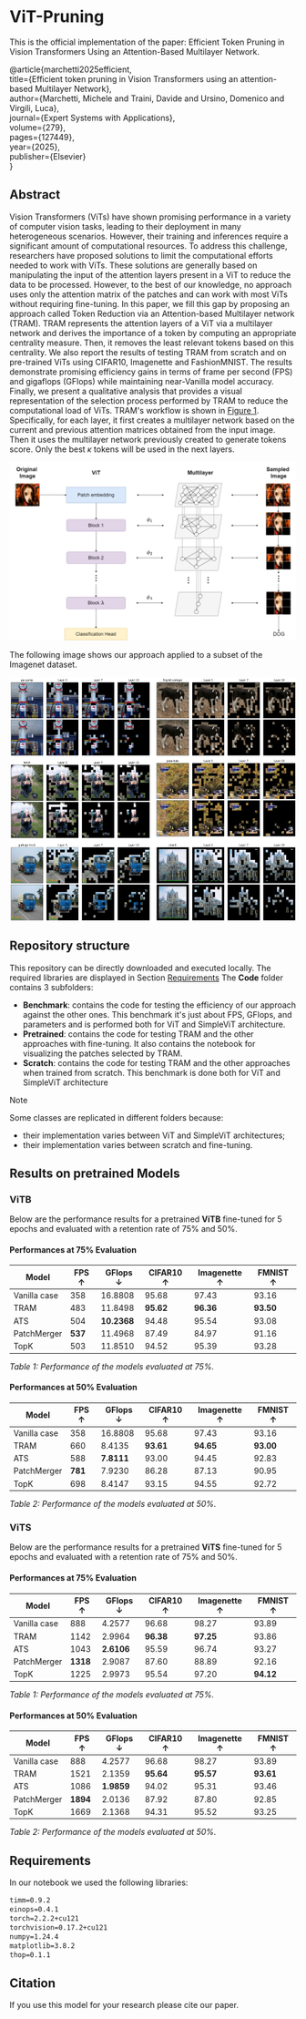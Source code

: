 # ViT-Pruning

This is the official implementation of the paper: Efficient Token Pruning in Vision Transformers Using an Attention-Based Multilayer Network.

@article{marchetti2025efficient,  
  title={Efficient token pruning in Vision Transformers using an attention-based Multilayer Network},  
  author={Marchetti, Michele and Traini, Davide and Ursino, Domenico and Virgili, Luca},  
  journal={Expert Systems with Applications},  
  volume={279},  
  pages={127449},  
  year={2025},  
  publisher={Elsevier}  
}

## Abstract


Vision Transformers (ViTs) have shown promising performance in a variety of computer vision tasks, leading to their deployment in many heterogeneous scenarios. However, their training and inferences require a significant amount of computational resources. To address this challenge, researchers have proposed solutions to limit the computational efforts needed to work with ViTs. These solutions are generally based on manipulating the input of the attention layers present in a ViT to reduce the data to be processed. However, to the best of our knowledge, no approach uses only the attention matrix of the patches and can work with most ViTs without requiring fine-tuning. In this paper, we fill this gap by proposing an approach called Token Reduction via an Attention-based Multilayer network (TRAM). TRAM represents the attention layers of a ViT via a multilayer network and derives the importance of a token by computing an appropriate centrality measure. Then, it removes the least relevant tokens based on this centrality. We also report the results of testing TRAM from scratch and on pre-trained ViTs using CIFAR10, Imagenette and FashionMNIST. The results demonstrate promising efficiency gains in terms of frame per second (FPS) and gigaflops (GFlops) while maintaining near-Vanilla model accuracy. Finally, we present a qualitative analysis that provides a visual representation of the selection process performed by TRAM to reduce the computational load of ViTs.
TRAM's workflow is shown in <a href="#Multilayer creation">Figure 1</a>. Specifically, for each layer, it first creates a multilayer network based on the current and previous attention matrices obtained from the input image. Then it uses the multilayer network previously created to generate tokens score. Only the best $\kappa$ tokens will be used in the next layers. 

![Multilayer creation](Readme_imgs/Workflow.png)


The following image shows our approach applied to a subset of the Imagenet dataset.

<div style="display: flex; justify-content: center; align-items: center; margin: 0;">
  <img src="https://github.com/DavideTraini/TRAM/blob/main/Readme_imgs/ImmagineGitHub.png" style="width: 570px; height: 430px;">
</div>


## Repository structure

This repository can be directly downloaded and executed locally. The required libraries are displayed in Section [Requirements](#requirements)
The **Code** folder contains 3 subfolders: 
- **Benchmark**: contains the code for testing the efficiency of our approach against the other ones. This benchmark it's just about FPS, GFlops, and parameters and is performed both for ViT and SimpleViT architecture.
- **Pretrained**: contains the code for testing TRAM and the other approaches with fine-tuning. It also contains the notebook for visualizing the patches selected by TRAM. 
- **Scratch**: contains the code for testing TRAM and the other approaches when trained from scratch. This benchmark is done both for ViT and SimpleViT architecture


> [!NOTE]
> Some classes are replicated in different folders because:
> - their implementation varies between ViT and SimpleViT architectures;
> - their implementation varies between scratch and fine-tuning.


## Results on pretrained Models

### ViTB

Below are the performance results for a pretrained **ViTB** fine-tuned for 5 epochs and evaluated with a retention rate of 75% and 50%.


#### Performances at 75% Evaluation

| Model         | FPS ↑ | GFlops ↓  | CIFAR10 ↑ | Imagenette ↑ | FMNIST ↑ |
|---------------|-------|-----------|-----------|--------------|----------|
| Vanilla case  | 358   | 16.8808   | 95.68     | 97.43        | 93.16    |
| TRAM          | 483   | 11.8498   | **95.62** | **96.36**    | **93.50**|
| ATS           | 504   | **10.2368**| 94.48     | 95.54        | 93.08    |
| PatchMerger   | **537**| 11.4968   | 87.49     | 84.97        | 91.16    |
| TopK          | 503   | 11.8510   | 94.52     | 95.39        | 93.28    |

*Table 1: Performance of the models evaluated at 75%.*

#### Performances at 50% Evaluation

| Model         | FPS ↑ | GFlops ↓  | CIFAR10 ↑ | Imagenette ↑ | FMNIST ↑ |
|---------------|-------|-----------|-----------|--------------|----------|
| Vanilla case  | 358   | 16.8808   | 95.68     | 97.43        | 93.16    |
| TRAM          | 660   | 8.4135    | **93.61** | **94.65**    | **93.00**|
| ATS           | 588   | **7.8111**| 93.00     | 94.45        | 92.83    |
| PatchMerger   | **781**| 7.9230    | 86.28     | 87.13        | 90.95    |
| TopK          | 698   | 8.4147    | 93.15     | 94.55        | 92.72    |

*Table 2: Performance of the models evaluated at 50%.*



### ViTS


Below are the performance results for a pretrained **ViTS** fine-tuned for 5 epochs and evaluated with a retention rate of 75% and 50%.


#### Performances at 75% Evaluation

| Model         | FPS ↑  | GFlops ↓ | CIFAR10 ↑ | Imagenette ↑ | FMNIST ↑ |
|---------------|--------|----------|-----------|--------------|----------|
| Vanilla case  | 888    | 4.2577   | 96.68     | 98.27        | 93.89    |
| TRAM          | 1142   | 2.9964   | **96.38** | **97.25**    | 93.86    |
| ATS           | 1043   | **2.6106** | 95.59     | 96.74        | 93.27    |
| PatchMerger   | **1318**| 2.9087   | 87.60     | 88.89        | 92.16    |
| TopK          | 1225   | 2.9973   | 95.54     | 97.20        | **94.12**|

*Table 1: Performance of the models evaluated at 75%.*

#### Performances at 50% Evaluation

| Model         | FPS ↑  | GFlops ↓ | CIFAR10 ↑ | Imagenette ↑ | FMNIST ↑ |
|---------------|--------|----------|-----------|--------------|----------|
| Vanilla case  | 888    | 4.2577   | 96.68     | 98.27        | 93.89    |
| TRAM          | 1521   | 2.1359   | **95.64** | **95.57**    | **93.61**|
| ATS           | 1086   | **1.9859** | 94.02     | 95.31        | 93.46    |
| PatchMerger   | **1894**| 2.0136   | 87.92     | 87.80        | 92.85    |
| TopK          | 1669   | 2.1368   | 94.31     | 95.52        | 93.25    |

*Table 2: Performance of the models evaluated at 50%.*




## Requirements <a name="requirements"></a>

In our notebook we used the following libraries:
```
timm=0.9.2
einops=0.4.1
torch=2.2.2+cu121  
torchvision=0.17.2+cu121  
numpy=1.24.4  
matplotlib=3.8.2
thop=0.1.1
```


## Citation

If you use this model for your research please cite our paper.
